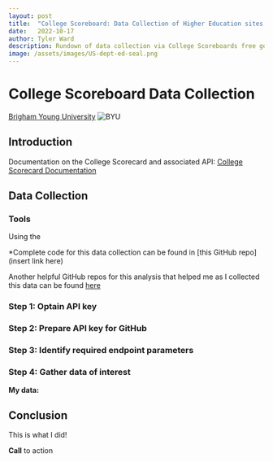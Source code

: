 ```yaml
---
layout: post
title:  "College Scoreboard: Data Collection of Higher Education sites via api.data.gov"
date:   2022-10-17
author: Tyler Ward
description: Rundown of data collection via College Scoreboards free government API
image: /assets/images/US-dept-ed-seal.png
---
```


# College Scoreboard Data Collection

[Brigham Young University](https://www.linkedin.com/school/brigham-young-university/mycompany/verification/)
![BYU](https://user-images.githubusercontent.com/112500643/196997715-79f57fe4-b6ac-489a-aff0-571d9d9384fd.png)



## Introduction



Documentation on the College Scorecard and associated API: [College Scorecard Documentation](https://collegescorecard.ed.gov/data/documentation/)


## Data Collection

### Tools

Using the 


*Complete code for this data collection can be found in [this GitHub repo](insert link here)

Another helpful GitHub repos for this analysis that helped me as I collected this data can be found [here](https://github.com/kiseki1107/College-Scorecard-Data-Analysis)


### Step 1: Optain API key

### Step 2: Prepare API key for GitHub

### Step 3: Identify required endpoint parameters

### Step 4: Gather data of interest


**My data:**

## Conclusion

This is what I did!

**Call** to action



